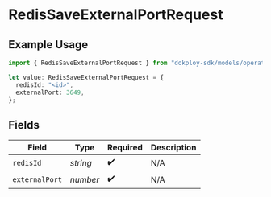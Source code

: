 # RedisSaveExternalPortRequest

## Example Usage

```typescript
import { RedisSaveExternalPortRequest } from "dokploy-sdk/models/operations";

let value: RedisSaveExternalPortRequest = {
  redisId: "<id>",
  externalPort: 3649,
};
```

## Fields

| Field              | Type               | Required           | Description        |
| ------------------ | ------------------ | ------------------ | ------------------ |
| `redisId`          | *string*           | :heavy_check_mark: | N/A                |
| `externalPort`     | *number*           | :heavy_check_mark: | N/A                |